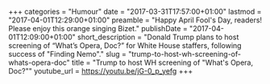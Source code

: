 +++
categories = "Humour"
date = "2017-03-31T17:57:00+01:00"
lastmod = "2017-04-01T12:29:00+01:00"
preamble = "Happy April Fool's Day, readers! Please enjoy this orange singing Bizet."
publishDate = "2017-04-01T12:09:00+01:00"
short_description = "Donald Trump plans to host screening of “What’s Opera, Doc?” for White House staffers, following success of \"Finding Nemo\"."
slug = "trump-to-host-wh-screening-of-whats-opera-doc"
title = "Trump to host WH screening of &quot;What&#039;s Opera, Doc?&quot;"
youtube_url = https://youtu.be/jG-0_p_yefg
+++


